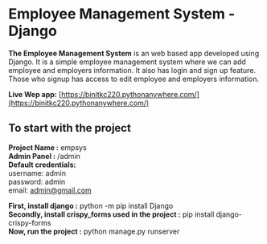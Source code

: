 # Employee Management System - Django
**The Employee Management System** is an web based app developed using Django. It is a simple employee management system where we can add employee and employers information. It also has login and sign up feature. Those who signup has access to edit employee and employers information.

**Live Wep app:** [https://binitkc220.pythonanywhere.com/](https://binitkc220.pythonanywhere.com/)

## To start with the project
**Project Name :** empsys <br />
**Admin Panel :** /admin <br />
**Default credentials:** <br />
username: admin <br />
password: admin <br />
email: admin@gmail.com <br />

**First, install django :** python -m pip install Django <br />
**Secondly, install crispy_forms used in the project :** pip install django-crispy-forms <br />
**Now, run the project :** python manage.py runserver <br />
